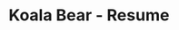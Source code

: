 ---
title: Koala Bear - Resume
layout: default
# Main Screen
first-name: Bear
last-name: Koala
mobile: (317) 585-8468
address: 3542 Berry Street
region: Cheyenne Wells, CO
email: name@mail.com
summary: I am experienced in leveraging agile frameworks to provide a robust synopsis for high level overviews. Iterative approaches to corporate strategy foster collaborative thinking to further the overall value proposition.
linkedin: ""
github: "https://github.com/koalabear"
twitter: ""
facebook: ""
# Experience
experience-section: 1
education-section: 1
skills-section: 1
interests-section: 1
awards-section: 0
---